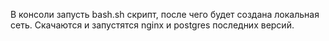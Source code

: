 В консоли запусть bash.sh скрипт, после чего будет создана локальная сеть.
Скачаются и запустятся nginx и postgres последних версий.
